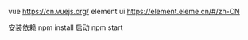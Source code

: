 vue
https://cn.vuejs.org/
element ui
https://element.eleme.cn/#/zh-CN

安装依赖
npm install
启动
npm start
